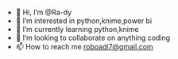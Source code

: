 - 👋 Hi, I’m @Ra-dy
- 👀 I’m interested in python,knime,power bi
- 🌱 I’m currently learning python,knime
- 💞️ I’m looking to collaborate on anything coding
- 📫 How to reach me roboadi7@gmail.com 

<!---
Ra-dy/Ra-dy is a ✨ special ✨ repository because its `README.md` (this file) appears on your GitHub profile.
You can click the Preview link to take a look at your changes.
--->
